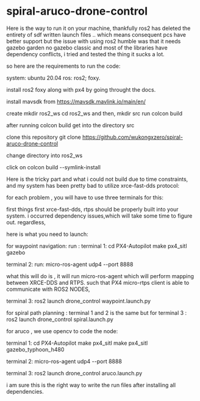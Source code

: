 # spiral-aruco-drone-control

Here is the way to run it on your machine, thankfully ros2 has deleted the entirety of sdf written launch files .. which means consequent pcs have better support but the issue with using ros2 humble was that it needs gazebo garden no gazebo classic and most of the libraries have dependency conflicts, i tried and tested the thing it sucks a lot.

so here are the requirements to run the code:

system: ubuntu 20.04
ros: ros2; foxy.

install ros2 foxy along with px4 by going throught the docs.

install mavsdk from https://mavsdk.mavlink.io/main/en/

create 
mkdir ros2_ws
cd ros2_ws 
and then, mkdir src
run colcon build 

after running colcon build get into the directory src

clone this repository
git clone https://github.com/wukongxzero/spiral-aruco-drone-control

change directory into ros2_ws

click on colcon build --symlink-install 

Here is the tricky part and what i could not build due to time constraints, and my system has been pretty bad to utilize xrce-fast-dds protocol:

for each problem , you will have to use three terminals for this:

first things first xrce-fast-dds, rtps should be properly built into your system. i occurred dependency issues,which will take some time to figure out.
regardless, 

here is what you need to launch:

for waypoint navigation:
run :
terminal 1: 
cd PX4-Autopilot 
make px4_sitl gazebo 

terminal 2:
run:
micro-ros-agent udp4 --port 8888

what this will do is , it will run micro-ros-agent which will perform mapping between XRCE-DDS and RTPS. such that PX4 micro-rtps client is able to communicate with ROS2 NODES,

terminal 3:
ros2 launch drone_control waypoint.launch.py


for spiral path planning :
terminal 1 and 2 is the same but for terminal 3 :
ros2 launch drone_control spiral.launch.py


for aruco , we use opencv to code the node:

terminal 1:
cd PX4-Autopilot 
make px4_sitl make px4_sitl gazebo_typhoon_h480

terminal 2:
micro-ros-agent udp4 --port 8888

terminal 3:
ros2 launch drone_control aruco.launch.py


i am sure this is the right way to write the run files after installing all dependencies.
